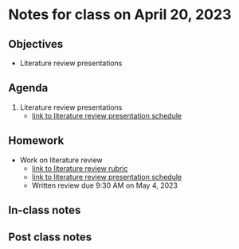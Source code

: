 # Notes for class on April 20, 2023

## Objectives
- Literature review presentations

## Agenda
1. Literature review presentations
	- [link to literature review presentation schedule](../lit_review/review_presentation_schedule.md)

## Homework
- Work on literature review
	- [link to literature review rubric](../rubrics/review_rubric.md)
	- [link to literature review presentation schedule](../lit_review/review_presentation_schedule.md)
	- Written review due 9:30 AM on May 4, 2023

## In-class notes

## Post class notes